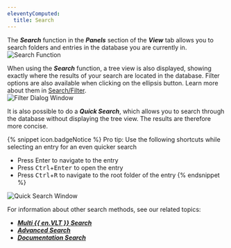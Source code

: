 ```yaml
---
eleventyComputed:
  title: Search
---
```

The ***Search*** function in the ***Panels*** section of the ***View*** tab allows you to search folders and entries in the database you are currently in.  
![Search Function](https://webdevolutions.azureedge.net/docs/en/rdm/windows/RdmWin2005.png) 

When using the ***Search*** function, a tree view is also displayed, showing exactly where the results of your search are located in the database. Filter options are also available when clicking on the ellipsis button. Learn more about them in [Search/Filter](/rdm/windows/user-interface/status-bar/search-filter/).  
![Filter Dialog Window](https://webdevolutions.azureedge.net/docs/en/rdm/windows/RDMWin2004.png) 

It is also possible to do a ***Quick Search***, which allows you to search through the database without displaying the tree view. The results are therefore more concise. 

{% snippet icon.badgeNotice %} 
Pro tip: Use the following shortcuts while selecting an entry for an even quicker search  

* Press Enter to navigate to the entry 
* Press <kbd>Ctrl</kbd>+<kbd>Enter</kbd> to open the entry 
* Press <kbd>Ctrl</kbd>+<kbd>R</kbd> to navigate to the root folder of the entry 
{% endsnippet %}
 
![Quick Search Window](https://webdevolutions.azureedge.net/docs/en/rdm/windows/RDMWin2006.png) 

For information about other search methods, see our related topics:  

* [***Multi {{ en.VLT }} Search***](/rdm/windows/commands/view/panels/search/multi-vault/) 
* [***Advanced Search***](/rdm/windows/commands/view/panels/search/advanced/) 
* [***Documentation Search***](/rdm/windows/commands/view/panels/search/documentation/)
